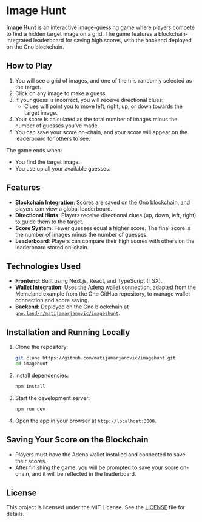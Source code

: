 
# Image Hunt

**Image Hunt** is an interactive image-guessing game where players compete to find a hidden target image on a grid. The game features a blockchain-integrated leaderboard for saving high scores, with the backend deployed on the Gno blockchain.

## How to Play

1. You will see a grid of images, and one of them is randomly selected as the target.
2. Click on any image to make a guess.
3. If your guess is incorrect, you will receive directional clues:
   - Clues will point you to move left, right, up, or down towards the target image.
4. Your score is calculated as the total number of images minus the number of guesses you’ve made.
5. You can save your score on-chain, and your score will appear on the leaderboard for others to see.

The game ends when:
- You find the target image.
- You use up all your available guesses.

## Features

- **Blockchain Integration**: Scores are saved on the Gno blockchain, and players can view a global leaderboard.
- **Directional Hints**: Players receive directional clues (up, down, left, right) to guide them to the target.
- **Score System**: Fewer guesses equal a higher score. The final score is the number of images minus the number of guesses.
- **Leaderboard**: Players can compare their high scores with others on the leaderboard stored on-chain.

## Technologies Used

- **Frontend**: Built using Next.js, React, and TypeScript (TSX).
- **Wallet Integration**: Uses the Adena wallet connection, adapted from the Memeland example from the Gno GitHub repository, to manage wallet connection and score saving.
- **Backend**: Deployed on the Gno blockchain at [`gno.land/r/matijamarjanovic/imageshunt`](https://gno.land/r/matijamarjanovic/imageshunt).

## Installation and Running Locally

1. Clone the repository:
   ```bash
   git clone https://github.com/matijamarjanovic/imagehunt.git
   cd imagehunt
   ```

2. Install dependencies:
   ```bash
   npm install
   ```

3. Start the development server:
   ```bash
   npm run dev
   ```

4. Open the app in your browser at `http://localhost:3000`.

## Saving Your Score on the Blockchain

- Players must have the Adena wallet installed and connected to save their scores.
- After finishing the game, you will be prompted to save your score on-chain, and it will be reflected in the leaderboard.

## License

This project is licensed under the MIT License. See the [LICENSE](LICENSE) file for details.
